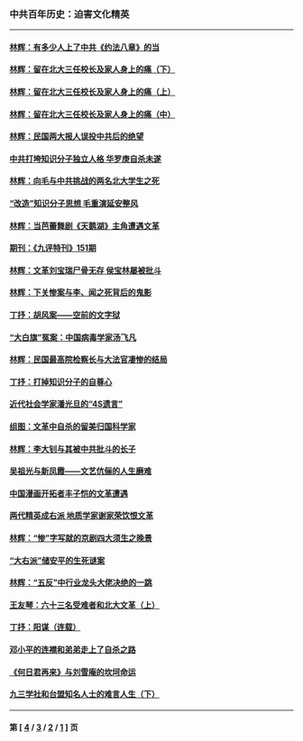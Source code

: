 ### 中共百年历史：迫害文化精英
---
#### [林辉：有多少人上了中共《约法八章》的当](../../pages/nf1176111/n9226899.md) 
#### [林辉：留在北大三任校长及家人身上的痛（下）](../../pages/nf1176111/n9206662.md) 
#### [林辉：留在北大三任校长及家人身上的痛（上）](../../pages/nf1176111/n9206448.md) 
#### [林辉：留在北大三任校长及家人身上的痛（中）](../../pages/nf1176111/n9206562.md) 
#### [林辉：民国两大报人误投中共后的绝望](../../pages/nf1176111/n9172021.md) 
#### [中共打垮知识分子独立人格 华罗庚自杀未遂](../../pages/nf1176111/n9124238.md) 
#### [林辉：向毛与中共挑战的两名北大学生之死](../../pages/nf1176111/n9129649.md) 
#### [“改造”知识分子思想 毛重演延安整风](../../pages/nf1176111/n9116522.md) 
#### [林辉：当芭蕾舞剧《天鹅湖》主角遭遇文革](../../pages/nf1176111/n9090863.md) 
#### [期刊：《九评特刊》151期](../../pages/nf1176111/n9066367.md) 
#### [林辉：文革刘宝瑞尸骨无存 侯宝林屡被批斗](../../pages/nf1176111/n9063895.md) 
#### [林辉：下关惨案与李、闻之死背后的鬼影](../../pages/nf1176111/n9048665.md) 
#### [丁抒：胡风案——空前的文字狱](../../pages/nf1176111/n9022279.md) 
#### [“大白旗”冤案：中国病毒学家汤飞凡](../../pages/nf1176111/n9016043.md) 
#### [林辉：民国最高院检察长与大法官凄惨的结局](../../pages/nf1176111/n9022484.md) 
#### [丁抒：打掉知识分子的自尊心](../../pages/nf1176111/n9008069.md) 
#### [近代社会学家潘光旦的“4S遗言”](../../pages/nf1176111/n8997657.md) 
#### [组图：文革中自杀的留美归国科学家](../../pages/nf1176111/n8992485.md) 
#### [林辉：李大钊与其被中共批斗的长子](../../pages/nf1176111/n8974296.md) 
#### [吴祖光与新凤霞——文艺伉俪的人生磨难](../../pages/nf1176111/n8969781.md) 
#### [中国漫画开拓者丰子恺的文革遭遇](../../pages/nf1176111/n8966833.md) 
#### [两代精英成右派 地质学家谢家荣饮恨文革](../../pages/nf1176111/n8946300.md) 
#### [林辉：“惨”字写就的京剧四大须生之晚景](../../pages/nf1176111/n8944781.md) 
#### [“大右派”储安平的生死谜案](../../pages/nf1176111/n8936534.md) 
#### [林辉：“五反”中行业龙头大佬决绝的一跳](../../pages/nf1176111/n8905628.md) 
#### [王友琴：六十三名受难者和北大文革（上）](../../pages/nf1176111/n8901817.md) 
#### [丁抒：阳谋（连载）](../../pages/nf1176111/n8887603.md) 
#### [邓小平的连襟和弟弟走上了自杀之路](../../pages/nf1176111/n8896789.md) 
#### [《何日君再来》与刘雪庵的坎坷命运](../../pages/nf1176111/n8893012.md) 
#### [九三学社和台盟知名人士的难言人生（下）](../../pages/nf1176111/n8890562.md) 

---
#### 第 [ [4](./4.md) / [3](./3.md) / [2](./2.md) / [1](./1.md) ] 页
